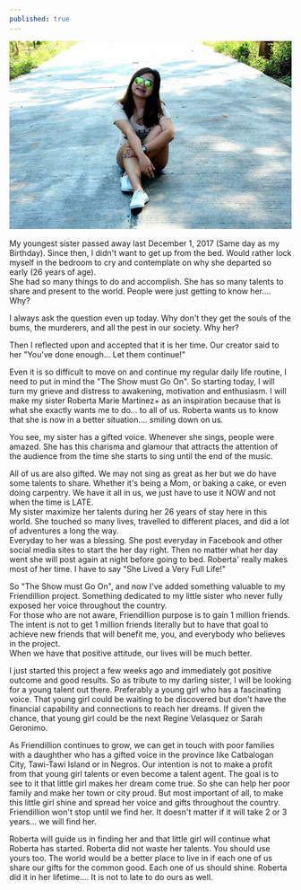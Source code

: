 ```yaml
---
published: true
---
```

![My Darling Sister](/images/Roberta.jpg)

My youngest sister passed away last December 1, 2017 (Same day as my Birthday). Since then, I didn't want to get up from the bed. Would rather lock myself in the bedroom to cry and contemplate on why she departed so early (26 years of age).   
She had so many things to do and accomplish. She has so many talents to share and present to the world. People were just getting to know her.... Why?

I always ask the question even up today. Why don't they get the souls of the bums, the murderers, and all the pest in our society. Why her?

Then I reflected upon and accepted that it is her time. Our creator said to her "You've done enough... Let them continue!"

Even it is so difficult to move on and continue my regular daily life routine, I need to put in mind the "The Show must Go On". So starting today, I will turn my grieve and distress to awakening, motivation and enthusiasm. I will make my sister Roberta Marie Martinez+ as an inspiration because that is what she exactly wants me to do... to all of us. Roberta wants us to know that she is now in a better situation.... smiling down on us.

You see, my sister has a gifted voice. Whenever she sings, people were amazed. She has this charisma and glamour that attracts the attention of the audience from the time she starts to sing until the end of the music.

All of us are also gifted. We may not sing as great as her but we do have some talents to share. Whether it's being a Mom, or baking a cake, or even doing carpentry. We have it all in us, we just have to use it NOW and not when the time is LATE.   
My sister maximize her talents during her 26 years of stay here in this world. She touched so many lives, travelled to different places, and did a lot of adventures a long the way.   
Everyday to her was a blessing. She post everyday in Facebook and other social media sites to start the her day right. Then no matter what her day went she will post again at night before going to bed. Roberta' really makes most of her time. I have to say "She Lived a Very Full Life!"

So "The Show must Go On", and now I've added something valuable to my Friendillion project. Something dedicated to my little sister who never fully exposed her voice throughout the country.   
For those who are not aware, Friendillion purpose is to gain 1 million friends. The intent is not to get 1 million friends literally but to have that goal to achieve new friends that will benefit me, you, and everybody who believes in the project.   
When we have that positive attitude, our lives will be much better.

I just started this project a few weeks ago and immediately got positive outcome and good results. So as tribute to my darling sister, I will be looking for a young talent out there. Preferably a young girl who has a fascinating voice. That young girl could be waiting to be discovered but don't have the financial capability and connections to reach her dreams. If given the chance, that young girl could be the next Regine Velasquez or Sarah Geronimo.   

As Friendillion continues to grow, we can get in touch with poor families with a daughther who has a gifted voice in the province like Catbalogan City, Tawi-Tawi Island or in Negros.
Our intention is not to make a profit from that young girl talents or even become a talent agent. The goal is to see to it that little girl makes her dream come true. So she can help her poor family and make her town or city proud. But most important of all, to make this little girl shine and spread her voice and gifts throughout the country. 
Friendillion won't stop until we find her. It doesn't matter if it will take 2 or 3 years... we will find her. 

Roberta will guide us in finding her and that little girl will continue what Roberta has started. 
Roberta did not waste her talents. You should use yours too. The world would be a better place to live in if each one of us share our gifts for the common good. Each one of us should shine.
Roberta did it in her lifetime.... It is not to late to do ours as well.
